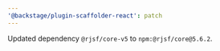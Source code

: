 ```yaml
---
'@backstage/plugin-scaffolder-react': patch
---
```


Updated dependency `@rjsf/core-v5` to `npm:@rjsf/core@5.6.2`.
